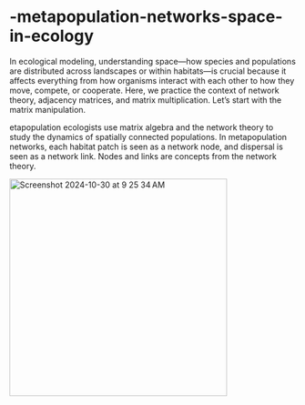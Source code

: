 # -metapopulation-networks-space-in-ecology

In ecological modeling, understanding space—how species and populations are
distributed across landscapes or within habitats—is crucial because it affects everything
from how organisms interact with each other to how they move, compete, or cooperate.
Here, we practice the context of network theory, adjacency matrices, and matrix
multiplication. Let’s start with the matrix manipulation.

etapopulation ecologists use matrix algebra and the network theory
to study the dynamics of spatially connected populations. In metapopulation networks,
each habitat patch is seen as a network node, and dispersal is seen as a network link.
Nodes and links are concepts from the network theory.



<img width="382" alt="Screenshot 2024-10-30 at 9 25 34 AM" src="https://github.com/user-attachments/assets/dfa7355c-0569-48a0-b1c0-deae6daf9e8a">
